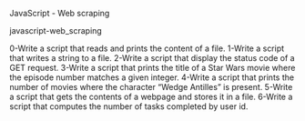 JavaScript - Web scraping

javascript-web_scraping

0-Write a script that reads and prints the content of a file.
1-Write a script that writes a string to a file.
2-Write a script that display the status code of a GET request.
3-Write a script that prints the title of a Star Wars movie where the episode number matches a given integer.
4-Write a script that prints the number of movies where the character “Wedge Antilles” is present.
5-Write a script that gets the contents of a webpage and stores it in a file.
6-Write a script that computes the number of tasks completed by user id.
